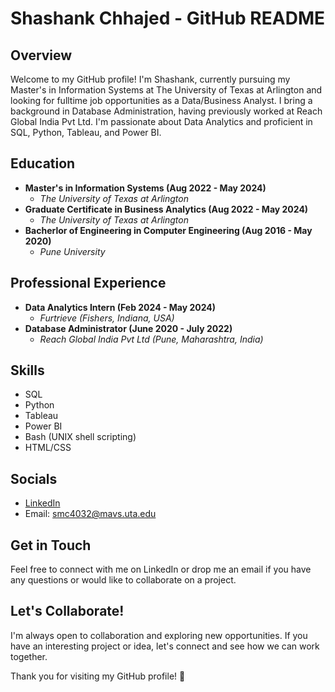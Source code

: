 # Shashank Chhajed - GitHub README

## Overview

Welcome to my GitHub profile! I'm Shashank, currently pursuing my Master's in Information Systems at The University of Texas at Arlington and looking for fulltime job opportunities as a Data/Business Analyst. I bring a background in Database Administration, having previously worked at Reach Global India Pvt Ltd. I'm passionate about Data Analytics and proficient in SQL, Python, Tableau, and Power BI.

## Education

- **Master's in Information Systems (Aug 2022 - May 2024)**
  - *The University of Texas at Arlington*
- **Graduate Certificate in Business Analytics (Aug 2022 - May 2024)**
  - *The University of Texas at Arlington*
- **Bacherlor of Engineering in Computer Engineering (Aug 2016 - May 2020)**
  - *Pune University*

## Professional Experience

- **Data Analytics Intern (Feb 2024 - May 2024)**
  - *Furtrieve (Fishers, Indiana, USA)*
- **Database Administrator (June 2020 - July 2022)**
  - *Reach Global India Pvt Ltd (Pune, Maharashtra, India)* 

## Skills

- SQL
- Python
- Tableau
- Power BI
- Bash (UNIX shell scripting)
- HTML/CSS

## Socials

- [LinkedIn](https://www.linkedin.com/in/shashankchhajed/)
- Email: smc4032@mavs.uta.edu

## Get in Touch

Feel free to connect with me on LinkedIn or drop me an email if you have any questions or would like to collaborate on a project.

## Let's Collaborate!

I'm always open to collaboration and exploring new opportunities. If you have an interesting project or idea, let's connect and see how we can work together.

Thank you for visiting my GitHub profile! 🚀
